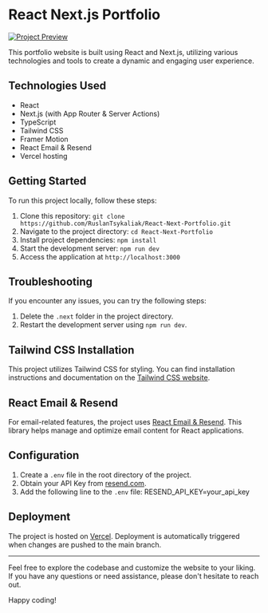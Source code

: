# React Next.js Portfolio

[![Project Preview](https://i.ibb.co/Y7yG5zw/Screenshot-2023-08-30-at-11-16-31-2.png)](https://ibb.co/SXdpkhG)

This portfolio website is built using React and Next.js, utilizing various technologies and tools to create a dynamic and engaging user experience.

## Technologies Used

- React
- Next.js (with App Router & Server Actions)
- TypeScript
- Tailwind CSS
- Framer Motion
- React Email & Resend
- Vercel hosting

## Getting Started

To run this project locally, follow these steps:

1. Clone this repository: `git clone https://github.com/RuslanTsykaliak/React-Next-Portfolio.git`
2. Navigate to the project directory: `cd React-Next-Portfolio`
3. Install project dependencies: `npm install`
4. Start the development server: `npm run dev`
5. Access the application at `http://localhost:3000`

## Troubleshooting

If you encounter any issues, you can try the following steps:

1. Delete the `.next` folder in the project directory.
2. Restart the development server using `npm run dev`.

## Tailwind CSS Installation

This project utilizes Tailwind CSS for styling. You can find installation instructions and documentation on the [Tailwind CSS website](https://tailwindcss.com/docs/installation).

## React Email & Resend

For email-related features, the project uses [React Email & Resend](https://resend.com/). This library helps manage and optimize email content for React applications.

## Configuration

1. Create a `.env` file in the root directory of the project.
2. Obtain your API Key from [resend.com](https://resend.com/).
3. Add the following line to the `.env` file: RESEND_API_KEY=your_api_key

## Deployment

The project is hosted on [Vercel](https://vercel.com/). Deployment is automatically triggered when changes are pushed to the main branch.

---

Feel free to explore the codebase and customize the website to your liking. If you have any questions or need assistance, please don't hesitate to reach out.

Happy coding!
